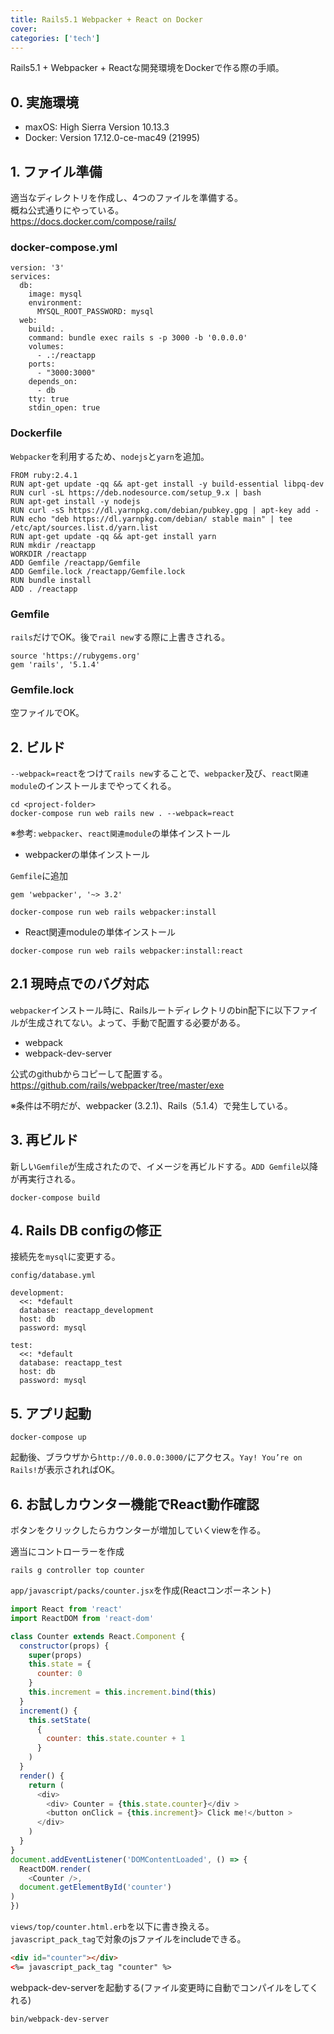 ```yaml
---
title: Rails5.1 Webpacker + React on Docker
cover:
categories: ['tech']
---
```


Rails5.1 + Webpacker + Reactな開発環境をDockerで作る際の手順。

## 0. 実施環境
- maxOS: High Sierra Version 10.13.3
- Docker: Version 17.12.0-ce-mac49 (21995)

## 1. ファイル準備
適当なディレクトリを作成し、4つのファイルを準備する。  
概ね公式通りにやっている。  
https://docs.docker.com/compose/rails/

### docker-compose.yml

```
version: '3'
services:
  db:
    image: mysql
    environment:
      MYSQL_ROOT_PASSWORD: mysql
  web:
    build: .
    command: bundle exec rails s -p 3000 -b '0.0.0.0'
    volumes:
      - .:/reactapp
    ports:
      - "3000:3000"
    depends_on:
      - db
    tty: true
    stdin_open: true
```

### Dockerfile
`Webpacker`を利用するため、`nodejs`と`yarn`を追加。

```
FROM ruby:2.4.1
RUN apt-get update -qq && apt-get install -y build-essential libpq-dev
RUN curl -sL https://deb.nodesource.com/setup_9.x | bash
RUN apt-get install -y nodejs
RUN curl -sS https://dl.yarnpkg.com/debian/pubkey.gpg | apt-key add -
RUN echo "deb https://dl.yarnpkg.com/debian/ stable main" | tee /etc/apt/sources.list.d/yarn.list
RUN apt-get update -qq && apt-get install yarn
RUN mkdir /reactapp
WORKDIR /reactapp
ADD Gemfile /reactapp/Gemfile
ADD Gemfile.lock /reactapp/Gemfile.lock
RUN bundle install
ADD . /reactapp
```

### Gemfile
`rails`だけでOK。後で`rail new`する際に上書きされる。

```
source 'https://rubygems.org'
gem 'rails', '5.1.4'
```

### Gemfile.lock
空ファイルでOK。

## 2. ビルド
`--webpack=react`をつけて`rails new`することで、`webpacker`及び、`react関連module`のインストールまでやってくれる。

```
cd <project-folder>
docker-compose run web rails new . --webpack=react
```

※参考: `webpacker`、`react関連module`の単体インストール

- webpackerの単体インストール

`Gemfile`に追加
```
gem 'webpacker', '~> 3.2'
```

```
docker-compose run web rails webpacker:install
```

- React関連moduleの単体インストール

```
docker-compose run web rails webpacker:install:react
```

## 2.1 現時点でのバグ対応
`webpacker`インストール時に、Railsルートディレクトリのbin配下に以下ファイルが生成されてない。よって、手動で配置する必要がある。

- webpack
- webpack-dev-server

公式のgithubからコピーして配置する。  
https://github.com/rails/webpacker/tree/master/exe

※条件は不明だが、webpacker (3.2.1)、Rails（5.1.4）で発生している。

## 3. 再ビルド
新しい`Gemfile`が生成されたので、イメージを再ビルドする。`ADD Gemfile`以降が再実行される。

```
docker-compose build
```

## 4. Rails DB configの修正
接続先を`mysql`に変更する。

`config/database.yml`
```
development:
  <<: *default
  database: reactapp_development
  host: db
  password: mysql

test:
  <<: *default
  database: reactapp_test
  host: db
  password: mysql
```

## 5. アプリ起動

```
docker-compose up
```

起動後、ブラウザから`http://0.0.0.0:3000/`にアクセス。`Yay! You’re on Rails!`が表示されればOK。

## 6. お試しカウンター機能でReact動作確認
ボタンをクリックしたらカウンターが増加していくviewを作る。

適当にコントローラーを作成
```
rails g controller top counter
```

`app/javascript/packs/counter.jsx`を作成(Reactコンポーネント)
```js
import React from 'react'
import ReactDOM from 'react-dom'

class Counter extends React.Component {
  constructor(props) {
    super(props)
    this.state = {
      counter: 0
    }
    this.increment = this.increment.bind(this)
  }
  increment() {
    this.setState(
      {
        counter: this.state.counter + 1
      }
    )
  }
  render() {
    return (
      <div>
        <div> Counter = {this.state.counter}</div >
        <button onClick = {this.increment}> Click me!</button >
      </div>
    )
  }
}
document.addEventListener('DOMContentLoaded', () => {
  ReactDOM.render(
    <Counter />,
  document.getElementById('counter')
)
})
```

`views/top/counter.html.erb`を以下に書き換える。  
`javascript_pack_tag`で対象のjsファイルをincludeできる。  
```html
<div id="counter"></div>
<%= javascript_pack_tag "counter" %>
```

webpack-dev-serverを起動する(ファイル変更時に自動でコンパイルをしてくれる)  

```bash
bin/webpack-dev-server
```

